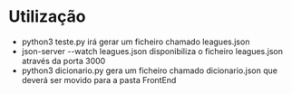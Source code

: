 # Utilização

- python3 teste.py irá gerar um ficheiro chamado leagues.json
- json-server --watch leagues.json disponibiliza o ficheiro leagues.json através da porta 3000
- python3 dicionario.py gera um ficheiro chamado dicionario.json que deverá ser movido para a pasta FrontEnd
